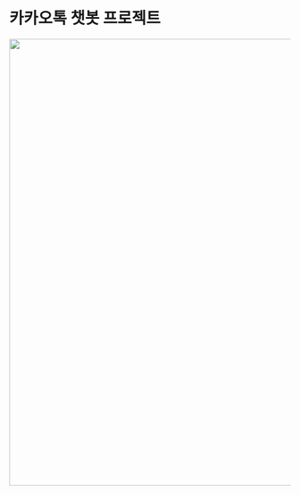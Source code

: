 # 카카오톡 챗봇 프로젝트

<img src='https://s3.ap-northeast-2.amazonaws.com/danobo/cloudcraft+-+Vocabot+Application+Architecture.png?raw=true' alt='' width='800'>